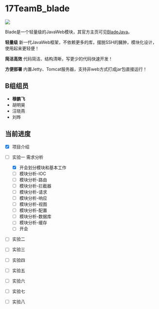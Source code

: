 # 17TeamB_blade


![](https://bladejava.com/static/img/banner.png)

Blade是一个轻量级的JavaWeb模块，其官方主页可见[BladeJava](www.baldejava.com)。

**轻量级**
新一代JavaWeb框架，不依赖更多的库，摆脱SSH的臃肿，模块化设计，使用起来更轻便！

**简洁高效**
代码简洁、结构清晰，写更少的代码快速开发！

**方便部署**
内置Jetty、Tomcat服务器，支持非web方式打成jar包直接运行！

## B组组员

- **穆鹏飞**
- 胡明昊
- 汪晓燕
- 刘晔

## 当前进度

* [x] 项目介绍
* [ ] 实验一 需求分析
    * [x] 开会划分模块和基本工作
    * [ ] 模块分析-IOC
    * [ ] 模块分析-路由
    * [ ] 模块分析-拦截器
    * [ ] 模块分析-请求
    * [ ] 模块分析-响应
    * [ ] 模块分析-视图
    * [ ] 模块分析-配置
    * [ ] 模块分析-数据库
    * [ ] 模块分析-缓存
    * [ ] 开会
* [ ] 实验二
* [ ] 实验三
* [ ] 实验四
* [ ] 实验五
* [ ] 实验六
* [ ] 实验七
* [ ] 实验八

